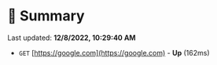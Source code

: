 # 📖 Summary
Last updated: **12/8/2022, 10:29:40 AM**

- `GET` [https://google.com](https://google.com) - **Up** (162ms)
